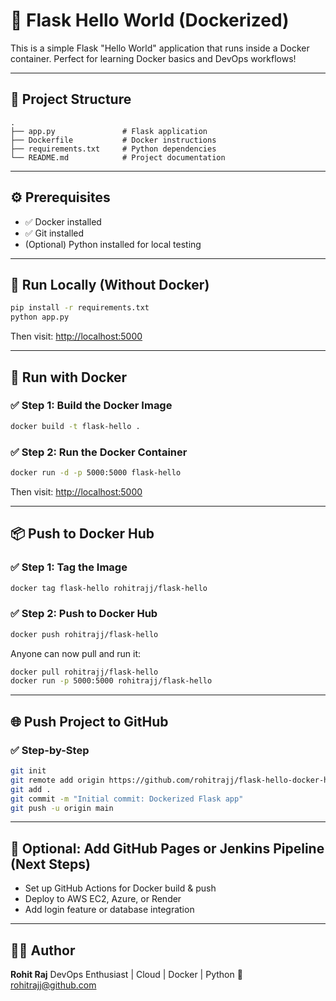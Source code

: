 # 🚀 Flask Hello World (Dockerized)

This is a simple Flask "Hello World" application that runs inside a Docker container.
Perfect for learning Docker basics and DevOps workflows!

---

## 📁 Project Structure

```
.
├── app.py               # Flask application
├── Dockerfile           # Docker instructions
├── requirements.txt     # Python dependencies
└── README.md            # Project documentation
```

---

## ⚙️ Prerequisites

* ✅ Docker installed
* ✅ Git installed
* (Optional) Python installed for local testing

---

## 🐍 Run Locally (Without Docker)

```bash
pip install -r requirements.txt
python app.py
```

Then visit: [http://localhost:5000](http://localhost:5000)

---

## 🐳 Run with Docker

### ✅ Step 1: Build the Docker Image

```bash
docker build -t flask-hello .
```

### ✅ Step 2: Run the Docker Container

```bash
docker run -d -p 5000:5000 flask-hello
```

Then visit: [http://localhost:5000](http://localhost:5000)

---

## 📦 Push to Docker Hub

### ✅ Step 1: Tag the Image

```bash
docker tag flask-hello rohitrajj/flask-hello
```

### ✅ Step 2: Push to Docker Hub

```bash
docker push rohitrajj/flask-hello
```

Anyone can now pull and run it:

```bash
docker pull rohitrajj/flask-hello
docker run -p 5000:5000 rohitrajj/flask-hello
```

---

## 🌐 Push Project to GitHub

### ✅ Step-by-Step

```bash
git init
git remote add origin https://github.com/rohitrajj/flask-hello-docker-hub.git
git add .
git commit -m "Initial commit: Dockerized Flask app"
git push -u origin main
```

---

## 📸 Optional: Add GitHub Pages or Jenkins Pipeline (Next Steps)

* Set up GitHub Actions for Docker build & push
* Deploy to AWS EC2, Azure, or Render
* Add login feature or database integration

---

## 🙇‍♂️ Author

**Rohit Raj**
DevOps Enthusiast | Cloud | Docker | Python
📢 [rohitrajj@github.com](mailto:rohitrajj@github.com)


